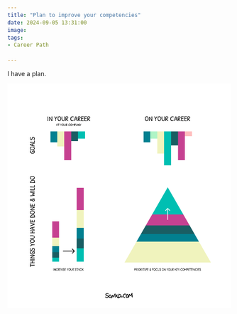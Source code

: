 ```yaml
---
title: "Plan to improve your competencies"
date: 2024-09-05 13:31:00
image: 
tags:
- Career Path

---
```


I have a plan.

![Plan to improve your competencies?](/assets/img/micro/2024-09-05/how-to-reach-your-goals.png)